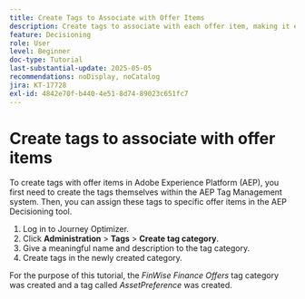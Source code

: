 ```yaml
---
title: Create Tags to Associate with Offer Items
description: Create tags to associate with each offer item, making it easier to search, filter, and apply rules or strategies during personalization and decisioning.
feature: Decisioning
role: User
level: Beginner
doc-type: Tutorial
last-substantial-update: 2025-05-05
recommendations: noDisplay, noCatalog
jira: KT-17728
exl-id: 4842e70f-b440-4e51-8d74-89023c651fc7
---
```

# Create tags to associate with offer items

To create tags with offer items in Adobe Experience Platform (AEP), you first need to create the tags themselves within the AEP Tag Management system. Then, you can assign these tags to specific offer items in the AEP Decisioning tool. 

1. Log in to Journey Optimizer.
1. Click **Administration** > **Tags** > **Create tag category**.
1. Give a meaningful name and description to the tag category.
1. Create tags in the newly created category.

For the purpose of this tutorial, the _FinWise Finance Offers_ tag category was created and a tag called _AssetPreference_ was created.
